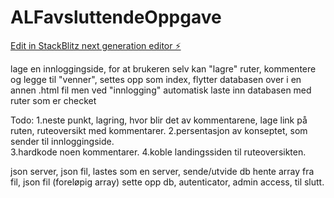 # ALFavsluttendeOppgave

[Edit in StackBlitz next generation editor ⚡️](https://stackblitz.com/~/github.com/eirinedvinsen/ALFavsluttendeOppgave)

lage en innloggingside, for at brukeren selv kan "lagre" ruter, kommentere og legge til "venner", settes opp som index, flytter databasen over i en annen .html fil men ved "innlogging" automatisk laste inn databasen med ruter som er checket 

Todo: 
1.neste punkt, lagring, hvor blir det av kommentarene, lage link på ruten, ruteoversikt med kommentarer.
2.persentasjon av konseptet, som sender til innloggingside.  
3.hardkode noen kommentarer. 
4.koble landingssiden til ruteoversikten. 

json server, json fil, lastes som en server, sende/utvide db
hente array fra fil, json fil (foreløpig array)
sette opp db, autenticator, admin access, til slutt. 
